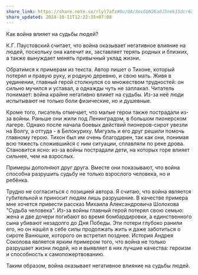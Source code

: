 ```yaml
---
share_link: https://share.note.sx/rlyl7afz#0u/OA/XovGbN2Ea0J5nek1Sdcr6X39ykYotTojD64iM
share_updated: 2024-10-11T12:22:35+07:00
---
```

Как война влияет на судьбы людей?

К.Г. Паустовский считает, что война оказывает негативное влияние на людей, поскольку она калечит их, заставляет терять родных и близких, а также вынуждает менять привычный уклад жизни.

Обратимся к примерам из текста. Автор пишет о Тихоне, который потерял и правую руку, и родную деревню, и свою мать. Живя в уединении, главный герой столкнулся со множеством трудностей: он сильно мучился и уставал, а однажды чуть не заплакал. Читатель понимает: война крайне негативно влияет на судьбы. Из-за неё люди испытывают не только боли физические, но и душевные.

Кроме того, писатель отмечает, что малые герои также пострадали из-за войны. Раньше они жили под Ленинградом, в большом пионерском лагере. Однако после начала боевых действий пионеров-сирот увезли на Волгу, а оттуда - в Белокуриху. Мигуэль и его друг решили помочь главному герою. Тихон был им очень благодарен, так как они, понимая всю тяжесть сложившийся с ним ситуации, сплавляли по реке дрова. Становится ясно: из-за войны пострадали дети, на которых горе влияет сильнее, чем на взрослых. 

Примеры дополняют друг друга. Вместе они показывают, что война способна разрушить судьбу не только взрослого человека, но и ребёнка. 

Трудно не согласиться с позицией автора. Я считаю, что война является губительной и приносит людям лишь разрушение. В качестве примера мне хочется привести рассказ Михаила Александровича Шолохова "Судьба человека". Из-за войны главный герой потерял свою семью: жена и две дочери погибают во время бомбардировки, а единственного сына убивают незадолго до Дня Победы. Эти потери глубоко ранили его, но он нашёл в себе силы продолжать жить и даже заботиться о сироте Ванюшке, которого он встретил позднее.  История Андрея Соколова является ярким примером того, что война не только разрушает жизни людей, но и выявляет в них лучшие качества: героизм и способность к самопожертвованию. 

Таким образом, война оказывает негативное влияние на судьбы людей.